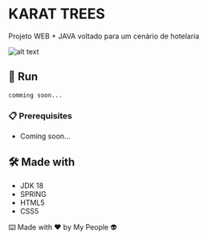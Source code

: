 # KARAT TREES
Projeto WEB + JAVA voltado para um cenário de hotelaria


![alt text](https://github.com/mateusbaleta/karat_trees/blob/main/img/karat_trees_logo.png?raw=true)

## 🚀 Run

 ```
comming soon...
 ```
### 📋 Prerequisites

- Coming soon...

## 🛠️ Made with

- JDK 18
- SPRING
- HTML5
- CSS5



⌨️ Made with ❤️ by My People 👽